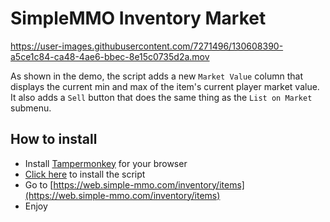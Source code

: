 # SimpleMMO Inventory Market
https://user-images.githubusercontent.com/7271496/130608390-a5ce1c84-ca48-4ae6-bbec-8e15c0735d2a.mov

As shown in the demo, the script adds a new `Market Value` column that displays the current min and max of the item's current player market value. It also adds a `Sell` button that does the same thing as the `List on Market` submenu.

## How to install
- Install [Tampermonkey](https://www.tampermonkey.net/) for your browser
- [Click here](https://github.com/quantumsheep/simplemmo-inventory-market/raw/master/simplemmo-inventory-market.user.js) to install the script
- Go to [https://web.simple-mmo.com/inventory/items](https://web.simple-mmo.com/inventory/items)
- Enjoy
